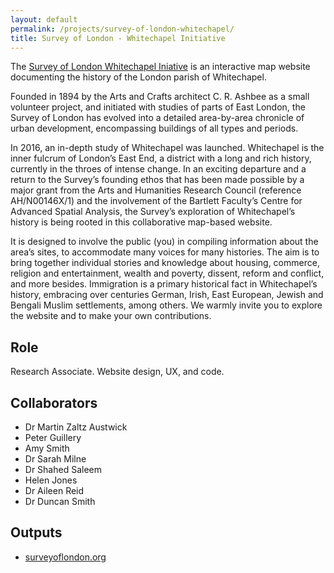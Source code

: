 ```yaml
---
layout: default
permalink: /projects/survey-of-london-whitechapel/
title: Survey of London - Whitechapel Initiative
---
```


The [Survey of London Whitechapel Iniative](https://surveyoflondon.org) is an interactive map website documenting the history of the London parish of Whitechapel.

Founded in 1894 by the Arts and Crafts architect C. R. Ashbee as a small volunteer project, and initiated with studies of parts of East London, the Survey of London has evolved into a detailed area-by-area chronicle of urban development, encompassing buildings of all types and periods.

In 2016, an in-depth study of Whitechapel was launched. Whitechapel is the inner fulcrum of London’s East End, a district with a long and rich history, currently in the throes of intense change. In an exciting departure and a return to the Survey’s founding ethos  that has been made possible by a major grant from the Arts and Humanities Research Council (reference AH/N00146X/1) and the involvement of the Bartlett Faculty’s Centre for Advanced Spatial Analysis, the Survey’s exploration of Whitechapel’s history is being rooted in this collaborative map-based website.

It is designed to involve the public (you) in compiling information about the area’s sites, to accommodate many voices for many histories. The aim is to bring together individual stories and knowledge about housing, commerce, religion and entertainment, wealth and poverty, dissent, reform and conflict, and more besides. Immigration is a primary historical fact in Whitechapel’s history, embracing over centuries German, Irish, East European, Jewish and Bengali Muslim settlements, among others. We warmly invite you to explore the website and to make your own contributions.

## Role

Research Associate. Website design, UX, and code.

## Collaborators

- Dr Martin Zaltz Austwick
- Peter Guillery
- Amy Smith
- Dr Sarah Milne
- Dr Shahed Saleem
- Helen Jones
- Dr Aileen Reid
- Dr Duncan Smith

## Outputs

- [surveyoflondon.org](https://surveyoflondon.org)
